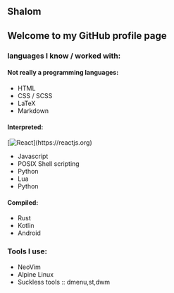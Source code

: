 ## Shalom
Welcome to my GitHub profile page
---

### languages I know / worked with:

#### Not really a programming languages:
- HTML
- CSS / SCSS
- LaTeX
- Markdown

#### Interpreted:
[![React]([https://assets.digitalocean.com/articles/alligator/boo.svg](https://img.shields.io/badge/ReactJS-61DAFB?style=for-the-badge&logo=react&logoColor=black))](https://reactjs.org)

- Javascript
- POSIX Shell scripting
- Python
- Lua
- Python

#### Compiled:
- Rust
- Kotlin
- Android

### Tools I use:
- NeoVim
- Alpine Linux
- Suckless tools :: dmenu,st,dwm

